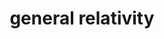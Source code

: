 ---
title: "general relativity"
hashtag: general-relativity
layout: hashtag
related:
  - Albert Einstein
tags:
  - physics
---